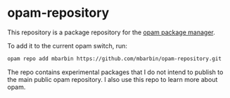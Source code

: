 # opam-repository

This repository is a package repository for the [opam package
manager](https://opam.ocaml.org).

To add it to the current opam switch, run:

```sh
opam repo add mbarbin https://github.com/mbarbin/opam-repository.git
```

The repo contains experimental packages that I do not intend to publish to the
main public opam repository. I also use this repo to learn more about opam.
